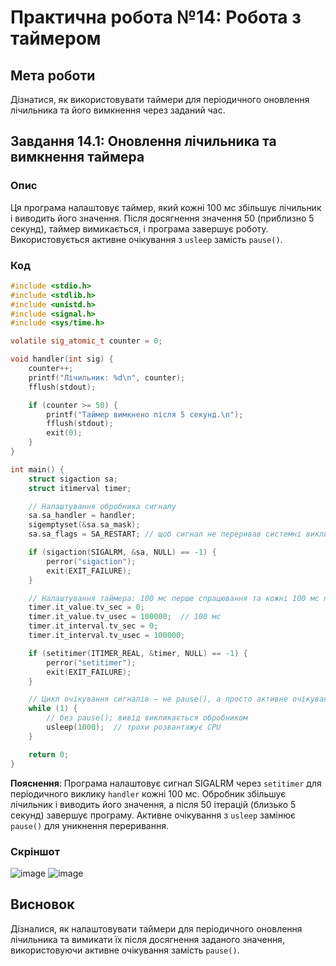 # Практична робота №14: Робота з таймером

## Мета роботи
Дізнатися, як використовувати таймери для періодичного оновлення лічильника та його вимкнення через заданий час.

## Завдання 14.1: Оновлення лічильника та вимкнення таймера

### Опис
Ця програма налаштовує таймер, який кожні 100 мс збільшує лічильник і виводить його значення. Після досягнення значення 50 (приблизно 5 секунд), таймер вимикається, і програма завершує роботу. Використовується активне очікування з `usleep` замість `pause()`.

### Код
```c
#include <stdio.h>
#include <stdlib.h>
#include <unistd.h>
#include <signal.h>
#include <sys/time.h>

volatile sig_atomic_t counter = 0;

void handler(int sig) {
    counter++;
    printf("Лічильник: %d\n", counter);
    fflush(stdout);

    if (counter >= 50) {
        printf("Таймер вимкнено після 5 секунд.\n");
        fflush(stdout);
        exit(0);
    }
}

int main() {
    struct sigaction sa;
    struct itimerval timer;

    // Налаштування обробника сигналу
    sa.sa_handler = handler;
    sigemptyset(&sa.sa_mask);
    sa.sa_flags = SA_RESTART; // щоб сигнал не переривав системні виклики

    if (sigaction(SIGALRM, &sa, NULL) == -1) {
        perror("sigaction");
        exit(EXIT_FAILURE);
    }

    // Налаштування таймера: 100 мс перше спрацювання та кожні 100 мс після
    timer.it_value.tv_sec = 0;
    timer.it_value.tv_usec = 100000;  // 100 мс
    timer.it_interval.tv_sec = 0;
    timer.it_interval.tv_usec = 100000;

    if (setitimer(ITIMER_REAL, &timer, NULL) == -1) {
        perror("setitimer");
        exit(EXIT_FAILURE);
    }

    // Цикл очікування сигналів — не pause(), а просто активне очікування
    while (1) {
        // без pause(); вивід викликається обробником
        usleep(1000);  // трохи розвантажує CPU
    }

    return 0;
}
```
**Пояснення**: Програма налаштовує сигнал SIGALRM через `setitimer` для періодичного виклику `handler` кожні 100 мс. Обробник збільшує лічильник і виводить його значення, а після 50 ітерацій (близько 5 секунд) завершує програму. Активне очікування з `usleep` замінює `pause()` для уникнення переривання.

### Скріншот
![image](https://github.com/user-attachments/assets/0ae7fab0-2eeb-4647-a4d5-47fbde710873)
![image](https://github.com/user-attachments/assets/a50bffb6-3a7c-44e1-a8d5-134390d18f2e)

## Висновок
Дізналися, як налаштовувати таймери для періодичного оновлення лічильника та вимикати їх після досягнення заданого значення, використовуючи активне очікування замість `pause()`.

